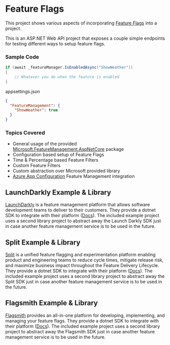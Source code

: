 # Feature Flags

This project shows various aspects of
incorporating [Feature Flags](https://docs.microsoft.com/en-us/dotnet/architecture/cloud-native/feature-flags) into a
project.

This is an ASP.NET Web API project that exposes a couple simple endpoints for testing different ways to setup feature
flags.

### Sample Code

```c#
if (await _featureManager.IsEnabledAsync("ShowWeather"))
{
    // Whatever you do when the feature is enabled
}
```

appsettings.json

```json
{
  "FeatureManagement": {
    "ShowWeather": true
  }
}
```

### Topics Covered

* General usage of the
  provided [Microsoft.FeatureManagement.AspNetCore](https://github.com/microsoft/FeatureManagement-Dotnet) package
* Configuration based setup of Feature Flags
* Time & Percentage based Feature Filters
* Custom Feature Filters
* Custom abstraction over Microsoft provided library
* [Azure App Configuration](https://azure.microsoft.com/en-us/services/app-configuration/#overview) Feature Management
  integration

## LaunchDarkly Example & Library

[LaunchDarkly](https://launchdarkly.com) is a feature management platform that allows software development teams to
deliver to their customers. They provide a dotnet SDK to integrate with their
platform ([Docs](https://docs.launchdarkly.com/sdk/server-side/dotnet)). The included example project uses a second
library project to abstract away the Launch Darkly SDK just in case another feature management service is to be used in
the future.

## Split Example & Library

[Split](https://www.split.io/) is a unified feature flagging and experimentation platform enabling product and
engineering teams to reduce cycle times, mitigate release risk, and maximize business impact throughout the Feature
Delivery Lifecycle. They provide a dotnet SDK to integrate with their
platform ([Docs](https://help.split.io/hc/en-us/articles/360020240172--NET-SDK)). The included example project uses a
second library project to abstract away the Split SDK just in case another feature management service is to be used in
the future.

## Flagsmith Example & Library

[Flagsmith](https://flagsmith.com/) provides an all-in-one platform for developing, implementing, and managing your
feature flags. They provide a dotnet SDK to integrate with their
platform ([Docs](https://docs.flagsmith.com/clients/server-side)). The included example project uses a second library
project to abstract away the Flagsmith SDK just in case another feature management service is to be used in the future. 
